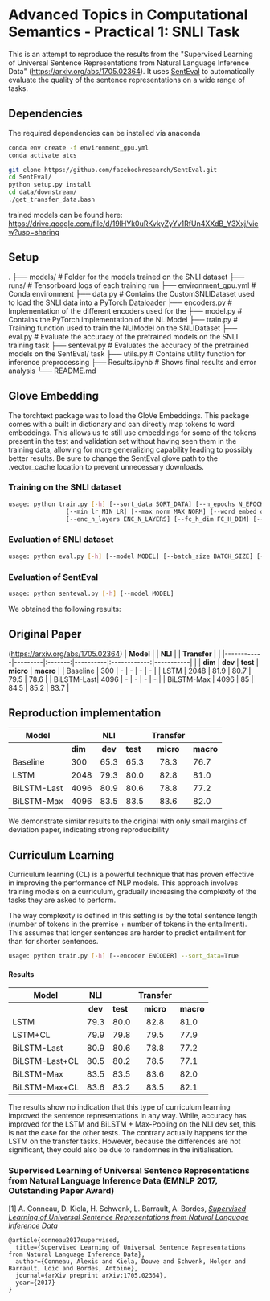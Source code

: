 # Advanced Topics in Computational Semantics - Practical 1: SNLI Task

This is an attempt to reproduce the results from the "Supervised Learning of Universal Sentence Representations from Natural Language Inference Data"  (https://arxiv.org/abs/1705.02364). 
It uses [SentEval](https://github.com/facebookresearch/SentEval) to automatically evaluate the quality of the sentence representations on a wide range of tasks. 

## Dependencies

The required dependencies can be installed via anaconda

```bash
conda env create -f environment_gpu.yml
conda activate atcs
```

```bash
git clone https://github.com/facebookresearch/SentEval.git
cd SentEval/
python setup.py install
cd data/downstream/
./get_transfer_data.bash
```

trained models can be found here: https://drive.google.com/file/d/19lHYk0uRKvkyZyYv1RfUn4XXdB_Y3Xxj/view?usp=sharing

## Setup

.
├── models/             # Folder for the models trained on the SNLI dataset
├── runs/               # Tensorboard logs of each training run
├── environment_gpu.yml # Conda environment
├── data.py             # Contains the CustomSNLIDataset used to load the SNLI data into a PyTorch Dataloader
├── encoders.py         # Implementation of the different encoders used for the 
├── model.py            # Contains the PyTorch implementation of the NLIModel
├── train.py            # Training function used to train the NLIModel on the SNLIDataset
├── eval.py             # Evaluate the accuracy of the pretrained models on the SNLI training task
├── senteval.py         # Evaluates the accuracy of the pretrained models on the SentEval/ task
├── utils.py            # Contains utility function for inference preprocessing
├── Results.ipynb       # Shows final results and error analysis
└── README.md

## Glove Embedding

The torchtext package was to load the GloVe Embeddings. This package comes with a built in dictionary and can directly map tokens to word embeddings. This allows us to still use embeddings for some of the tokens present in the test and validation set without having seen them in the training data, allowing for more generalizing capability leading to possibly better results. Be sure to change the SentEval glove path to the .vector_cache location to prevent unnecessary downloads.

### Training on the SNLI dataset

```bash
usage: python train.py [-h] [--sort_data SORT_DATA] [--n_epochs N_EPOCHS] [--n_workers N_WORKERS] [--batch_size BATCH_SIZE] [--decay DECAY] [--lr LR]
                [--min_lr MIN_LR] [--max_norm MAX_NORM] [--word_embed_dim WORD_EMBED_DIM] [--encoder ENCODER] [--enc_h_dim ENC_H_DIM]
                [--enc_n_layers ENC_N_LAYERS] [--fc_h_dim FC_H_DIM] [--n_classes N_CLASSES]
```

### Evaluation of SNLI dataset
```bash
usage: python eval.py [-h] [--model MODEL] [--batch_size BATCH_SIZE] [--n_workers N_WORKERS]
```

### Evaluation of SentEval
```bash
usage: python senteval.py [-h] [--model MODEL]
```

We obtained the following results:

## Original Paper
(https://arxiv.org/abs/1705.02364)
| **Model**  |         | **NLI** |          | **Transfer** |           |
|------------|---------|:-------:|----------|:------------:|-----------|
|            | **dim** | **dev** | **test** | **micro**    | **macro** |
| Baseline   | 300     | -       | -        | -            | -         |
| LSTM       | 2048    | 81.9    | 80.7     | 79.5         | 78.6      |
| BiLSTM-Last| 4096    | -       | -        | -            | -         |
| BiLSTM-Max | 4096    | 85      | 84.5     | 85.2         | 83.7      |

## Reproduction implementation

| **Model**  |         | **NLI** |          | **Transfer** |           |
|------------|---------|:-------:|----------|:------------:|-----------|
|            | **dim** | **dev** | **test** | **micro**    | **macro** |
| Baseline   | 300     | 65.3    | 65.3     | 78.3         | 76.7      |
| LSTM       | 2048    | 79.3    | 80.0     |   82.8       |  81.0     |
| BiLSTM-Last| 4096    | 80.9    | 80.6     | 78.8         | 77.2      |
| BiLSTM-Max | 4096    | 83.5    | 83.5     |   83.6       |    82.0   |

We demonstrate similar results to the original with only small margins of deviation paper, indicating strong reproducibility 

## Curriculum Learning

Curriculum learning (CL) is a powerful technique that has proven effective in improving the performance of NLP models. This approach involves training models on a curriculum, gradually increasing the complexity of the tasks they are asked to perform. 

The way complexity is defined in this setting is by the total sentence length (number of tokens in the premise + number of tokens in the entailment). This assumes that longer sentences are harder to predict entailment for than for shorter sentences.

```bash
usage: python train.py [-h] [--encoder ENCODER] --sort_data=True
```

#### Results
| **Model**  | **NLI** |          | **Transfer** |           |
|------------|:-------:|----------|:------------:|-----------|
|            | **dev** | **test** | **micro**    | **macro** |
| LSTM       | 79.3    | 80.0     |   82.8       |  81.0     |
| LSTM+CL    | 79.9    | 79.8     | 79.5| 77.9
| BiLSTM-Last| 80.9    | 80.6     | 78.8         | 77.2      |
| BiLSTM-Last+CL  | 80.5    | 80.2 |78.5|77.1
| BiLSTM-Max | 83.5    | 83.5     |   83.6       |    82.0   |
| BiLSTM-Max+CL       | 83.6    | 83.2     |   83.5       |  82.1    |

The results show no indication that this type of curriculum learning improved the sentence representations in any way. While, accuracy has improved for the LSTM and BiLSTM + Max-Pooling on the NLI dev set, this is not the case for the other tests. The contrary actually happens for the LSTM on the transfer tasks. However, because the differences are not significant, they could also be due to randomnes in the initialisation.

### Supervised Learning of Universal Sentence Representations from Natural Language Inference Data (EMNLP 2017, Outstanding Paper Award)

[1] A. Conneau, D. Kiela, H. Schwenk, L. Barrault, A. Bordes, [*Supervised Learning of Universal Sentence Representations from Natural Language Inference Data*](https://arxiv.org/abs/1705.02364)

```
@article{conneau2017supervised,
  title={Supervised Learning of Universal Sentence Representations from Natural Language Inference Data},
  author={Conneau, Alexis and Kiela, Douwe and Schwenk, Holger and Barrault, Loic and Bordes, Antoine},
  journal={arXiv preprint arXiv:1705.02364},
  year={2017}
}
```
